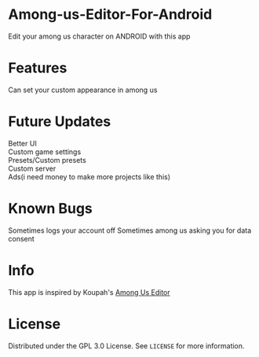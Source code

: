 


# Among-us-Editor-For-Android
Edit your among us character on ANDROID with this app
# Features
Can set your custom appearance in among us
# Future Updates
Better UI<br>
Custom game settings<br>
Presets/Custom presets<br>
Custom server<br>
Ads(i need money to make more projects like this)
# Known Bugs
 Sometimes logs your account off
 Sometimes among us asking you for data consent

# Info
This app is inspired by Koupah's [Among Us Editor](https://github.com/Koupah/Among-Us-Editor)
# License
Distributed under the GPL 3.0 License. See `LICENSE` for more information.  
